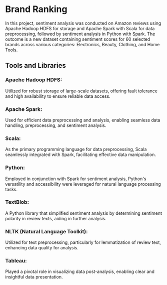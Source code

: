 # Brand Ranking

In this project, sentiment analysis was conducted on Amazon reviews using Apache Hadoop HDFS for storage and Apache Spark with Scala for data preprocessing, followed by sentiment analysis in Python with Spark. The outcome is a new dataset containing sentiment scores for 60 selected brands across various categories: Electronics, Beauty, Clothing, and Home Tools.

## Tools and Libraries

### Apache Hadoop HDFS: 

Utilized for robust storage of large-scale datasets, offering fault tolerance and high availability to ensure reliable data access.

### Apache Spark: 

Used for efficient data preprocessing and analysis, enabling seamless data handling, preprocessing, and sentiment analysis.

### Scala: 

As the primary programming language for data preprocessing, Scala seamlessly integrated with Spark, facilitating effective data manipulation.

### Python: 

Employed in conjunction with Spark for sentiment analysis, Python's versatility and accessibility were leveraged for natural language processing tasks.

### TextBlob: 

A Python library that simplified sentiment analysis by determining sentiment polarity in review texts, aiding in further analysis.

### NLTK (Natural Language Toolkit): 

Utilized for text preprocessing, particularly for lemmatization of review text, enhancing data quality for analysis.

### Tableau: 

Played a pivotal role in visualizing data post-analysis, enabling clear and insightful data presentation.
